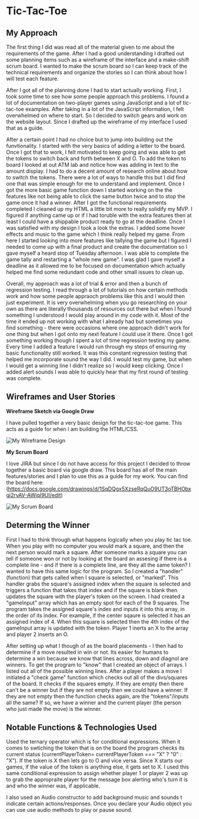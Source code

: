 # Tic-Tac-Toe

## My Approach 

The first thing I did was read all of the material given to me about the requirements of the game. After I had a good understanding I drafted out some planning items such as a wireframe of the interface and a make-shift scrum board. I wanted to make the scrum board so I can keep track of the technical requirements and organize the stories so I can think about how I will test each feature. 

After I got all of the planning done I had to start actually working. First, I took some time to see how some people approach this problems. I found a lot of documentation on two-player games using JavaScript and a lot of tic-tac-toe examples. After taking in a lot of the JavaScript information, I felt overwhelmed on where to start. So I decided to switch gears and work on the website layout. Since I drafted up the wireframe of my interface I used that as a guide. 

After a certain point I had no choice but to jump into building out the funvtionality. I started with the very basics of adding a letter to the board. Once I got that to work, I felt motivated to keep going and was able to get the tokens to switch back and forth between X and O. To add the token to board I looked at out ATM lab and notice how was adding in text to the amount display. I had to do a decent amount of research online about how to switch the tokens. There were a lot of ways to handle this but I did find one that was simple enough for me to understand and implement. Once I got the more basic game function down I started working on the the features like not being able to click the same button twice and to stop the game once it had a winner. After I got the functional requirements completed I cleaned up my HTML a little bit more to really solidify my MVP. I figured if anything came up or if I had toruble with the extra features then at least I could have a shippable product ready to go at the deadline. Once I was satisfied with my design I took a look the extras. I added some hover effects and music to the game which I think really helped my game. From here I started looking into more features like tallying the game but I figured I needed to come up with a final product and create the documentation so I gave myself a heard stop of Tuesday afternoon. I was able to complete the game tally and restarting a "whole new game". I was glad I gave myself a deadline as it allowed me to be focused on documentation which actually helped me find some redundant code and other small issues to clean up. 

Overall, my approach was a lot of trial & error and then a bunch of regression testing. I read through a lot of tutorials on how certain methods work and how some people appraoch problems like this and I would then just experiment. It is very overwhelming when you go researching on your own as there are literally thousands of resources out there but when I found something I understood I would play around in my code with it. Most of the time it ended up not working with what I already had but sometimes you find something - there were occasions where one approach didn't work for one thing but when I got onto my next feature I could use it there. Once I got something working though I spent a lot of time regression testing my game. Every time I added a feature I would run through my steps of ensuring my basic functionality still worked. It was this constant regression testing that helped me incorporate sound the way I did. I would test my game, but when I would get a winning line I didn't realize so I would keep clicking. Once I added alert sounds I was able to quickly hear that my first round of testing was complete. 

## Wireframes and User Stories

**Wireframe Sketch via Google Draw**

I have pulled together a very basic design for the tic-tac-toe game. This acts as a guide for when I am building the HTML/CSS.

![My Wireframe Design](https://i.imgur.com/gpiy7nC.jpg)

**My Scrum Board** 

I love JIRA but since I do not have access for this project I decided to throw together a basic board via google draw. This board has all of the main features/stories and I plan to use this as a guide for my work. You can find the board here: (https://docs.google.com/drawings/d/1SqDQgx5XzseRqQuO9UT3oTBHObxgj2ryAV-AWjqI9UI/edit)

![My Scrum Board](https://i.imgur.com/QjUvIcV.jpg)


## Determing the Winner

First I had to think through what happens logically when you play tic tac toe. When you play with no computer you would mark a square, and then the next person would mark a square. After someone marks a square you can tell if someone won or not by looking at the board an assesing if there is a complete line - and if there is a complete line, are they all the same token? I wanted to have this same logic for the program. So I created a "handler" (function) that gets called when I square is selected, or "marked". This handler grabs the square's assigned index when the square is selected and triggers a function that takes that index and if the square is blank then updates the square with the player's token on the screen. I had created a "gameInput" array which has an empty spot for each of the 9 squares. The program takes the assigned square's index and inputs it into this array, in the order of its index. For example,  if the center sqaure is selected it has an assigned index of 4. When this square is selected then the 4th index of the gameInput array is updated with the token. Player 1 inerts an X to the array and player 2 inserts an O. 

After setting up what I though of as the board placements - I then had to determine if a move resulted in win or not. Its easier for humans to determine a win because we know that lines across, down and diagnol are winners. To get the program to "know" that I created an object of arrays. I listed out all of the possible winning lines. After a player makes a move I initiated a "check game" function which checks out all of the divs/squares of the board. It checks if the squares empty. If they are empty then there can't be a winner but if they are not empty then we could have a winner. If they are not empty then the function checks again, are the "tokens"/inputs all the same? If so, we have a winner and the current player (the person who just made the move) is the winner. 

## Notable Functions & Technologies Used

Used the ternary operator which is for conditional expressions. When it comes to swtiching the token that is on the board the program checks its current status (currentPlayerToken= currentPlayerToken === "X" ? "0" : "X"). If the token is X then lets go to O and vice versa. Since X starts our games, if the value of the token is anything else, it gets set to X. I used this same conditional expression to assign whether player 1 or player 2 was up to grab the appropraite player for the message box alerting who's turn it is and who the winner was, if applicable. 

I also used an Audio constructor to add background music and sounds t indicate certain actions/responses. Once you declare your Audio object you can use use audio methods to play or pause sound. 
